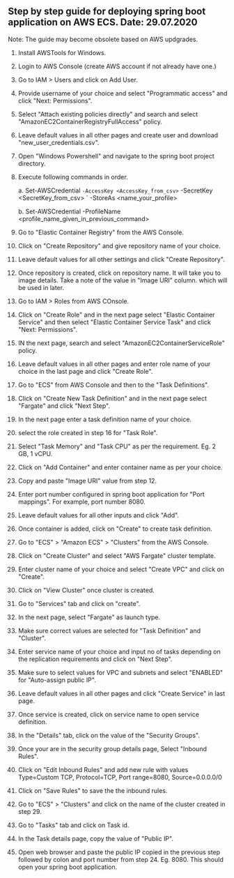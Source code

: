 Step by step guide for deploying spring boot application on AWS ECS. Date: 29.07.2020
-------------------------------------------------------------------------------------

Note: The guide may become obsolete based on AWS updgrades.

1. Install AWSTools for Windows.

2. Login to AWS Console (create AWS account if not already have one.)

3. Go to IAM > Users and click on Add User.

4. Provide username of your choice and select "Programmatic access" and click "Next: Permissions".

5. Select "Attach existing policies directly" and search and select "AmazonEC2ContainerRegistryFullAccess" policy.

6. Leave default values in all other pages and create user and download "new_user_credentials.csv".

7. Open "Windows Powershell" and navigate to the spring boot project directory.

8. Execute following commands in order.

    a. Set-AWSCredential ` -AccessKey <AccessKey_from_csv> ` -SecretKey <SecretKey_from_csv> ` -StoreAs <name_your_profile>
  
    b. Set-AWSCredential -ProfileName <profile_name_given_in_previous_command>
  
9. Go to "Elastic Container Registry" from the AWS Console.

10. Click on "Create Repository" and give repository name of your choice.

11. Leave default values for all other settings and click "Create Repository".

12. Once repository is created, click on repository name. It will take you to image details. Take a note of the value in "Image URI" column. which will be used in later.

13. Go to IAM > Roles from AWS COnsole.

14. Click on "Create Role" and in the next page select "Elastic Container Service" and then select "Elastic Container Service Task" and click "Next: Permissions".

15. IN the next page, search and select "AmazonEC2ContainerServiceRole" policy.

16. Leave default values in all other pages and enter role name of your choice in the last page and click "Create Role".

17. Go to "ECS" from AWS Console and then to the "Task Definitions".

18. Click on "Create New Task Definition" and in the next page select "Fargate" and click "Next Step".

19. In the next page enter a task definition name of your choice.

20. select the role created in step 16 for "Task Role".

21. Select "Task Memory" and "Task CPU" as per the requirement. Eg. 2 GB, 1 vCPU.

22. Click on "Add Container" and enter container name as per your choice.

23. Copy and paste "Image URI" value from step 12.

24. Enter port number configured in spring boot application for "Port mappings". For example, port number 8080.

25. Leave default values for all other inputs and click "Add".

26. Once container is added, click on "Create" to create task definition.

27. Go to "ECS" > "Amazon ECS" > "Clusters" from the AWS Console.

28. Click on "Create Cluster" and select "AWS Fargate" cluster template.

29. Enter cluster name of your choice and select "Create VPC" and click on "Create".

30. Click on "View Cluster" once cluster is created.

31. Go to "Services" tab and click on "create".

32. In the next page, select "Fargate" as launch type.

33. Make sure correct values are selected for "Task Definition" and "Cluster".

34. Enter service name of your choice and input no of tasks depending on the replication requirements and click on "Next Step".

35. Make sure to select values for VPC and subnets and select "ENABLED" for "Auto-assign public IP".

36. Leave default values in all other pages and click "Create Service" in last page.

37. Once service is created, click on service name to open service definition.

38. In the "Details" tab, click on the value of the "Security Groups".

39. Once your are in the security group details page, Select "Inbound Rules".

40. Click on "Edit Inbound Rules" and add new rule with values Type=Custom TCP, Protocol=TCP, Port range=8080, Source=0.0.0.0/0

41. Click on "Save Rules" to save the the inbound rules.

42. Go to "ECS" > "Clusters" and click on the name of the cluster created in step 29.

43. Go to "Tasks" tab and click on Task id.

44. In the Task details page, copy the value of "Public IP".

45. Open web browser and paste the public IP copied in the previous step followed by colon and port number from step 24. Eg. 8080. This should open your spring boot application.
